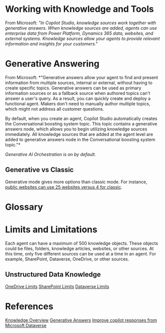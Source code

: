 # Working with Knowledge and Tools



From Microsoft:
*"In Copilot Studio, knowledge sources work together with generative answers. When knowledge sources are added, agents can use enterprise data from Power Platform, Dynamics 365 data, websites, and external systems. Knowledge sources allow your agents to provide relevant information and insights for your customers."*

# Generative Answering

From Microsoft:
*"Generative answers allow your agent to find and present information from multiple sources, internal or external, without having to create specific topics. Generative answers can be used as primary information sources or as a fallback source when authored topics can't answer a user's query. As a result, you can quickly create and deploy a functional agent. Makers don't need to manually author multiple topics, which might not address all customer questions.

By default, when you create an agent, Copilot Studio automatically creates the Conversational boosting system topic. This topic contains a generative answers node, which allows you to begin utilizing knowledge sources immediately. All knowledge sources that are added at the agent level are added to generative answers node in the Conversational boosting system topic."*

*Generative AI Orchestration is on by default.*

## Generative vs Classic
Generative mode gives more options than classic mode. For instance, [public websites can use 25 websites versus 4 for classic](https://learn.microsoft.com/en-us/microsoft-copilot-studio/knowledge-copilot-studio#supported-knowledge-sources). 

# Glossary

# Limits and Limitations
Each agent can have a maximum of 500 knowledge objects. These objects could be files, folders, knowledge articles, websites, or other sources.
At this time, only five different sources can be used at a time in an agent. For example, SharePoint, Dataverse, OneDrive, or other sources.

## Unstructured Data Knowledge
[OneDrive Limits](https://learn.microsoft.com/en-us/microsoft-copilot-studio/requirements-quotas#copilot-studio-unstructured-data-knowledge-source-limits)
[SharePoint Limits](https://learn.microsoft.com/en-us/microsoft-copilot-studio/requirements-quotas#sharepoint-limits)
[Dataverse Limits](https://learn.microsoft.com/en-us/microsoft-copilot-studio/requirements-quotas#dataverse-limits)

# References
[Knowledge Overview](https://learn.microsoft.com/en-us/microsoft-copilot-studio/knowledge-copilot-studio)
[Generative Answers](https://learn.microsoft.com/en-us/microsoft-copilot-studio/nlu-gpt-overview#generative-answers)
[Improve copilot responses from Microsoft Dataverse](https://learn.microsoft.com/en-us/power-apps/maker/data-platform/data-platform-copilot)